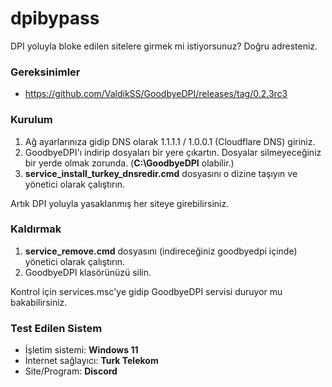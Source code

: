 # dpibypass
DPI yoluyla bloke edilen sitelere girmek mi istiyorsunuz? Doğru adresteniz.

### Gereksinimler
- https://github.com/ValdikSS/GoodbyeDPI/releases/tag/0.2.3rc3

### Kurulum
1. Ağ ayarlarınıza gidip DNS olarak 1.1.1.1 / 1.0.0.1 (Cloudflare DNS) giriniz.
2. GoodbyeDPI'ı indirip dosyaları bir yere çıkartın. Dosyalar silmeyeceğiniz bir yerde olmak zorunda. (**C:\GoodbyeDPI** olabilir.)
3. **service_install_turkey_dnsredir.cmd** dosyasını o dizine taşıyın ve yönetici olarak çalıştırın.

Artık DPI yoluyla yasaklanmış her siteye girebilirsiniz.

### Kaldırmak
1. **service_remove.cmd** dosyasını (indireceğiniz goodbyedpi içinde) yönetici olarak çalıştırın.
2. GoodbyeDPI klasörünüzü silin.

Kontrol için services.msc'ye gidip GoodbyeDPI servisi duruyor mu bakabilirsiniz.

### Test Edilen Sistem
- İşletim sistemi: **Windows 11**
- İnternet sağlayıcı: **Turk Telekom**
- Site/Program: **Discord**
